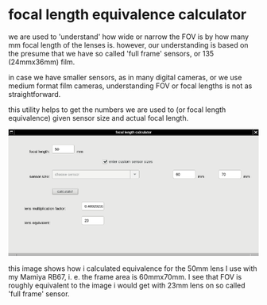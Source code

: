 
focal length equivalence calculator
=========

we are used to 'understand' how wide or narrow the FOV is by how many mm focal length of the lenses is.
however, our understanding is based on the presume that we have so called 'full frame' sensors, or 135 (24mmx36mm) film.

in case we have smaller sensors, as in many digital cameras, or we use medium format film cameras, understanding FOV or focal lengths is not as straightforward.

this utility helps to get the numbers we are used to (or focal length equivalence) given sensor size and actual focal length.

![](fcl.png)

this image shows how i calculated equivalence for the 50mm lens I use with my Mamiya RB67, i. e. the frame area is 60mmx70mm. I see that FOV is roughly equivalent to the image i would get with 23mm lens on so called 'full frame' sensor.
